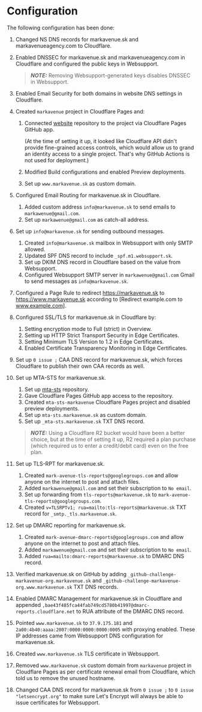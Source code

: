 # Configuration

The following configuration has been done:

 1. Changed NS DNS records for markavenue.sk and markavenueagency.com to Cloudflare.
 2. Enabled DNSSEC for markavenue.sk and markavenueagency.com in Cloudflare and configured the public keys in Websupport.

    > **_NOTE:_** Removing Websupport-generated keys disables DNSSEC in Websupport.
 3. Enabled Email Security for both domains in website DNS settings in Cloudflare.
 4. Created `markavenue` project in Cloudflare Pages and:

     1. Connected [website] repository to the project via Cloudflare Pages GitHub app.

        (At the time of setting it up, it looked like Cloudflare API didn't provide fine-grained access controls, which would allow us to grand an identity access to a single project. That's why GitHub Actions is not used for deployment.)
     2. Modified Build configurations and enabled Preview deployments.
     3. Set up `www.markavenue.sk` as custom domain.

 5. Configured Email Routing for markavenue.sk in Cloudflare.

     1. Added custom address `info@markavenue.sk` to send emails to `markawenue@gmail.com`.
     2. Set up `markawenue@gmail.com` as catch-all address.

 6. Set up `info@markavenue.sk` for sending outbound messages.

     1. Created `info@markavenue.sk` mailbox in Websupport with only SMTP allowed.
     2. Updated SPF DNS record to include `_spf.m1.websupport.sk`.
     3. Set up DKIM DNS record in Cloudflare based on the value from Websupport.
     4. Configured Websupport SMTP server in `markawenue@gmail.com` Gmail to send messages as `info@markavenue.sk`.

 7. Configured a Page Rule to redirect https://markavenue.sk to https://www.markavenue.sk according to [Redirect example.com to www.example.com].
 8. Configured SSL/TLS for markavenue.sk in Cloudflare by:

     1. Setting encryption mode to Full (strict) in Overview.
     2. Setting up HTTP Strict Transport Security in Edge Certificates.
     3. Setting Minimum TLS Version to 1.2 in Edge Certificates.
     4. Enabled Certificate Transparency Monitoring in Edge Certificates.

 9. Set up `0 issue ;` CAA DNS record for markavenue.sk, which forces Cloudflare to publish their own CAA records as well.
10. Set up MTA-STS for markavenue.sk.

     1. Set up [mta-sts] repository.
     2. Gave Cloudflare Pages GitHub app access to the repository.
     3. Created `mta-sts-markavenue` Cloudflare Pages project and disabled preview deployments.
     4. Set up `mta-sts.markavenue.sk` as custom domain.
     5. Set up `_mta-sts.markavenue.sk` TXT DNS record.

    > **_NOTE:_** Using a Cloudflare R2 bucket would have been a better choice, but at the time of setting it up, R2 required a plan purchase (which required us to enter a credit/debit card) even on the free plan.

11. Set up TLS-RPT for markavenue.sk.

     1. Created `mark-avenue-tls-reports@googlegroups.com` and allow anyone on the internet to post and attach files.
     2. Added `markawenue@gmail.com` and set their subscription to `No email`.
     3. Set up forwarding from `tls-reports@markavenue.sk` to `mark-avenue-tls-reports@googlegroups.com`.
     4. Created `v=TLSRPTv1; rua=mailto:tls-reports@markavenue.sk` TXT record for `_smtp._tls.markavenue.sk`.

12. Set up DMARC reporting for markavenue.sk.

     1. Created `mark-avenue-dmarc-reports@googlegroups.com` and allow anyone on the internet to post and attach files.
     2. Added `markawenue@gmail.com` and set their subscription to `No email`.
     3. Added `rua=mailto:dmarc-reports@markavenue.sk` to DMARC DNS record.

13. Verified markavenue.sk on GitHub by adding `_github-challenge-markavenue-org.markavenue.sk` and `_github-challenge-markavenue-org.www.markavenue.sk` TXT DNS records.
14. Enabled DMARC Management for markavenue.sk in Cloudflare and appended `,bae43f485fca44fab749cd5780b41997@dmarc-reports.cloudflare.net` to RUA attribute of the DMARC DNS record.
15. Pointed `www.markavenue.sk` to `37.9.175.181` and `2a00:4b40:aaaa:2007:0000:0000:0000:0005` with proxying enabled. These IP addresses came from Websupport DNS configuration for markavenue.sk.
16. Created `www.markavenue.sk` TLS certificate in Websupport.
17. Removed `www.markavenue.sk` custom domain from `markavenue` project in Cloudflare Pages as per certificate renewal email from Cloudflare, which told us to remove the unused hostname.
18. Changed CAA DNS record for markavenue.sk from `0 issue ;` to `0 issue "letsencrypt.org"` to make sure Let's Encrypt will always be able to issue certificates for Websupport.

[mta-sts]: https://github.com/markavenue/mta-sts
[Redirect example.com to www.example.com]: https://community.cloudflare.com/t/redirect-example-com-to-www-example-com/78348
[website]: https://github.com/markavenue/website
